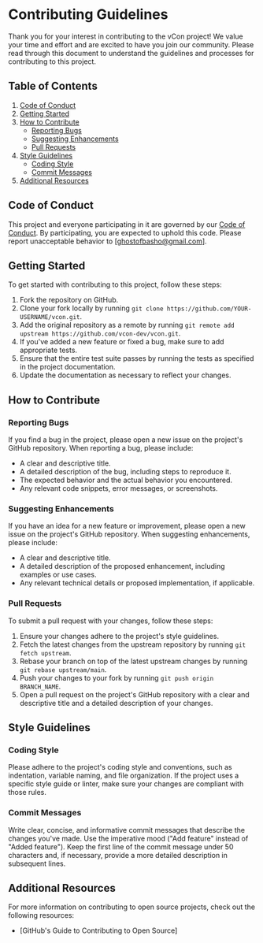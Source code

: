 # Contributing Guidelines

Thank you for your interest in contributing to the vCon project! We value your time and effort and are excited to have you join our community. Please read through this document to understand the guidelines and processes for contributing to this project.

## Table of Contents

1. [Code of Conduct](#code-of-conduct)
2. [Getting Started](#getting-started)
3. [How to Contribute](#how-to-contribute)
   - [Reporting Bugs](#reporting-bugs)
   - [Suggesting Enhancements](#suggesting-enhancements)
   - [Pull Requests](#pull-requests)
4. [Style Guidelines](#style-guidelines)
   - [Coding Style](#coding-style)
   - [Commit Messages](#commit-messages)
5. [Additional Resources](#additional-resources)

## Code of Conduct

This project and everyone participating in it are governed by our [Code of Conduct](CODE_OF_CONDUCT.md). By participating, you are expected to uphold this code. Please report unacceptable behavior to [ghostofbasho@gmail.com].

## Getting Started

To get started with contributing to this project, follow these steps:

1. Fork the repository on GitHub.
2. Clone your fork locally by running `git clone https://github.com/YOUR-USERNAME/vcon.git`.
3. Add the original repository as a remote by running `git remote add upstream https://github.com/vcon-dev/vcon.git`.
4. If you've added a new feature or fixed a bug, make sure to add appropriate tests.
5. Ensure that the entire test suite passes by running the tests as specified in the project documentation.
6. Update the documentation as necessary to reflect your changes.

## How to Contribute

### Reporting Bugs

If you find a bug in the project, please open a new issue on the project's GitHub repository. When reporting a bug, please include:

- A clear and descriptive title.
- A detailed description of the bug, including steps to reproduce it.
- The expected behavior and the actual behavior you encountered.
- Any relevant code snippets, error messages, or screenshots.

### Suggesting Enhancements

If you have an idea for a new feature or improvement, please open a new issue on the project's GitHub repository. When suggesting enhancements, please include:

- A clear and descriptive title.
- A detailed description of the proposed enhancement, including examples or use cases.
- Any relevant technical details or proposed implementation, if applicable.

### Pull Requests

To submit a pull request with your changes, follow these steps:

1. Ensure your changes adhere to the project's style guidelines.
2. Fetch the latest changes from the upstream repository by running `git fetch upstream`.
3. Rebase your branch on top of the latest upstream changes by running `git rebase upstream/main`.
4. Push your changes to your fork by running `git push origin BRANCH_NAME`.
5. Open a pull request on the project's GitHub repository with a clear and descriptive title and a detailed description of your changes.

## Style Guidelines

### Coding Style

Please adhere to the project's coding style and conventions, such as indentation, variable naming, and file organization. If the project uses a specific style guide or linter, make sure your changes are compliant with those rules.

### Commit Messages

Write clear, concise, and informative commit messages that describe the changes you've made. Use the imperative mood ("Add feature" instead of "Added feature"). Keep the first line of the commit message under 50 characters and, if necessary, provide a more detailed description in subsequent lines.

## Additional Resources

For more information on contributing to open source projects, check out the following resources:

- [GitHub's Guide to Contributing to Open Source]
